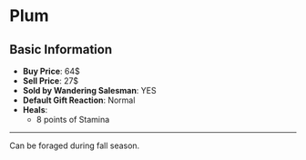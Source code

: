 # Plum

## Basic Information

- **Buy Price**: 64$
- **Sell Price**: 27$
- **Sold by Wandering Salesman**: YES
- **Default Gift Reaction**: Normal
- **Heals**:
  - 8 points of Stamina

---
Can be foraged during fall season.
